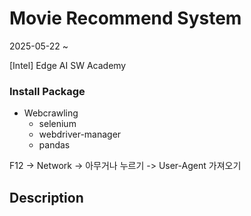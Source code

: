 # Movie Recommend System
 2025-05-22 ~

[Intel] Edge AI SW Academy
### Install Package
- Webcrawling
  - selenium
  - webdriver-manager
  - pandas

F12 -> Network -> 아무거나 누르기 -> User-Agent 가져오기

## Description

